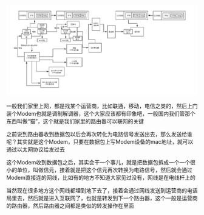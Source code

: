 ![](023_2、网络协议的补充说明%20(5).png)

一般我们家里上网，都是找某个运营商，比如联通，移动，电信之类的，然后上门装个Modem也就是调制解调器，这个大家应该都有印象吧，一般国内我们管那个东西叫做“猫”，这个就是我们家里的路由器可以联网的关键

之前说到路由器收到数据包以后会再次转化为电路信号发送出去，那么发送给谁呢？其实就是这个Modem，只要在数据包上写Modem设备的mac地址，就可以通过以太网协议给发过去

这个Modem收到数据包之后，其实会干一个事儿，就是把数据包拆成一个一个很小的单位，叫做信元，接着就是把这个信元再次转换为电路信号，然后就会通过Modem直接连的网线，比如有的地方不知道大家见过没有，网线是在电线杆上的

当然现在很多地方这个网线都埋到地下去了，接着会通过网线发送到运营商的电话局里去，然后就是进入互联网了，也就是转发到下一个路由器，这个一般是运营商的路由器，然后路由器之间都是类似的转发操作在里面
